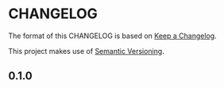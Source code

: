 # CHANGELOG

The format of this CHANGELOG is based on [Keep a Changelog](https://keepachangelog.com/en/1.0.0/).

This project makes use of [Semantic Versioning](https://semver.org/spec/v2.0.0.html).

## 0.1.0